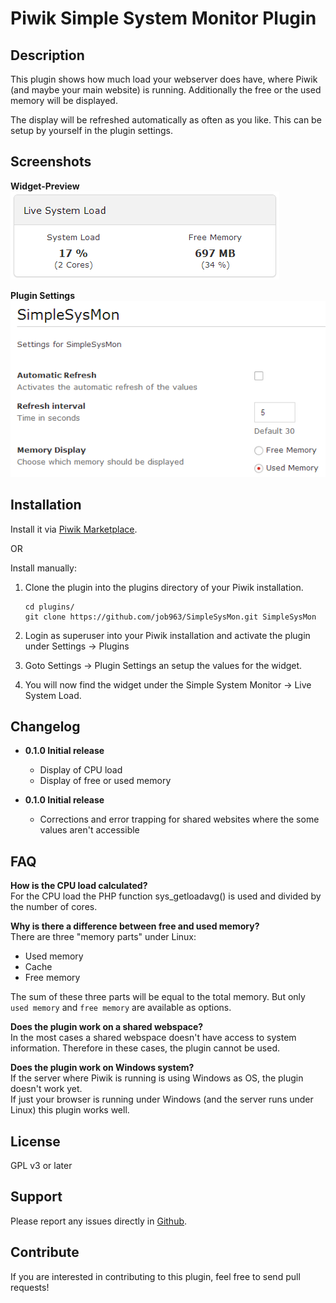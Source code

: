 # Piwik Simple System Monitor Plugin

## Description

This plugin shows how much load your webserver does have, where Piwik (and maybe your main website) is running. Additionally the free or the used memory will be displayed.

The display will be refreshed automatically as often as you like. This can be setup by yourself in the plugin settings.


## Screenshots
**Widget-Preview**  
![](https://github.com/job963/SimpleSysMon/raw/master/screenshots/widgetLiveSysLoad-EN.png)

**Plugin Settings**  
![](https://github.com/job963/SimpleSysMon/raw/master/screenshots/settingLiveSysLoad-EN.png)


## Installation

Install it via [Piwik Marketplace](http://plugins.piwik.org/).

OR 

Install manually:

1. Clone the plugin into the plugins directory of your Piwik installation.

   ```
   cd plugins/
   git clone https://github.com/job963/SimpleSysMon.git SimpleSysMon
   ```

2. Login as superuser into your Piwik installation and activate the plugin under Settings -> Plugins

3. Goto Settings -> Plugin Settings an setup the values for the widget.

4. You will now find the widget under the Simple System Monitor -> Live System Load.

## Changelog

* **0.1.0 Initial release**
  * Display of CPU load
  * Display of free or used memory    

* **0.1.0 Initial release**
  * Corrections and error trapping for shared websites where the some values aren't accessible 


## FAQ

**How is the CPU load calculated?**  
For the CPU load the PHP function sys_getloadavg() is used and divided by the number of cores.

**Why is there a difference between free and used memory?**  
There are three "memory parts" under Linux:   

* Used memory
* Cache
* Free memory

The sum of these three parts will be equal to the total memory. But only `used memory` and `free memory` are available as options.

**Does the plugin work on a shared webspace?**  
In the most cases a shared webspace doesn't have access to system information. Therefore in these cases, the plugin cannot be used.

**Does the plugin work on Windows system?**  
If the server where Piwik is running is using Windows as OS, the plugin doesn't work yet.  
If just your browser is running under Windows (and the server runs under Linux) this plugin works well.

## License

GPL v3 or later

## Support

Please report any issues directly in [Github](https://github.com/job963/SimpleSysMon/issues). 

## Contribute 

If you are interested in contributing to this plugin, feel free to send pull requests!

